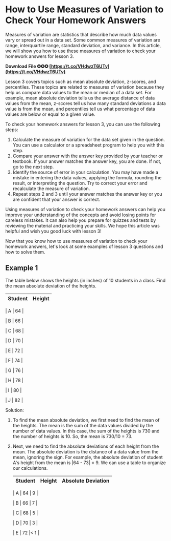 
 
# How to Use Measures of Variation to Check Your Homework Answers
 
Measures of variation are statistics that describe how much data values vary or spread out in a data set. Some common measures of variation are range, interquartile range, standard deviation, and variance. In this article, we will show you how to use these measures of variation to check your homework answers for lesson 3.
 
**Download File ✪✪✪ [https://t.co/VHdwzT6UTv](https://t.co/VHdwzT6UTv)**


 
Lesson 3 covers topics such as mean absolute deviation, z-scores, and percentiles. These topics are related to measures of variation because they help us compare data values to the mean or median of a data set. For example, mean absolute deviation tells us the average distance of data values from the mean, z-scores tell us how many standard deviations a data value is from the mean, and percentiles tell us what percentage of data values are below or equal to a given value.
 
To check your homework answers for lesson 3, you can use the following steps:
 
1. Calculate the measure of variation for the data set given in the question. You can use a calculator or a spreadsheet program to help you with this step.
2. Compare your answer with the answer key provided by your teacher or textbook. If your answer matches the answer key, you are done. If not, go to the next step.
3. Identify the source of error in your calculation. You may have made a mistake in entering the data values, applying the formula, rounding the result, or interpreting the question. Try to correct your error and recalculate the measure of variation.
4. Repeat steps 2 and 3 until your answer matches the answer key or you are confident that your answer is correct.

Using measures of variation to check your homework answers can help you improve your understanding of the concepts and avoid losing points for careless mistakes. It can also help you prepare for quizzes and tests by reviewing the material and practicing your skills. We hope this article was helpful and wish you good luck with lesson 3!
  
Now that you know how to use measures of variation to check your homework answers, let's look at some examples of lesson 3 questions and how to solve them.
 
## Example 1
 
The table below shows the heights (in inches) of 10 students in a class. Find the mean absolute deviation of the heights.

| Student | Height |
| --- | --- |

| A | 64 |

| B | 66 |

| C | 68 |

| D | 70 |

| E | 72 |

| F | 74 |

| G | 76 |

| H | 78 |

| I | 80 |

| J | 82 |

Solution:

1. To find the mean absolute deviation, we first need to find the mean of the heights. The mean is the sum of the data values divided by the number of data values. In this case, the sum of the heights is 730 and the number of heights is 10. So, the mean is 730/10 = 73.
2. Next, we need to find the absolute deviations of each height from the mean. The absolute deviation is the distance of a data value from the mean, ignoring the sign. For example, the absolute deviation of student A's height from the mean is |64 - 73| = 9. We can use a table to organize our calculations.

    | Student | Height | Absolute Deviation |
    | --- | --- | --- |

    | A | 64 | 9 |

    | B | 66 | 7 |

    | C | 68 | 5 |

    | D | 70 | 3 |

    | E | 72 |< 1 |

<tr 8cf37b1e13



